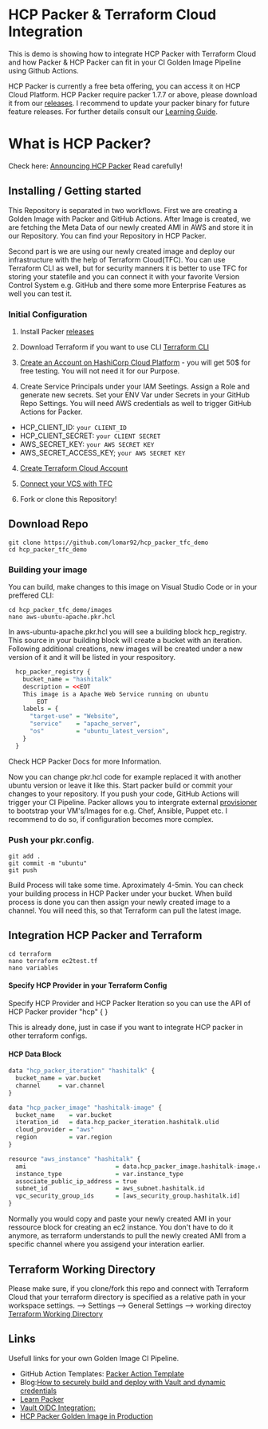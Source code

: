 # HCP Packer & Terraform Cloud Integration

This is demo is showing how to integrate HCP Packer with Terraform Cloud and how Packer & HCP Packer can fit in your CI Golden Image Pipeline using Github Actions.

HCP Packer is currently a free beta offering, you can access it on HCP Cloud Platform.
HCP Packer require packer 1.7.7 or above, please download it from our [releases](https://releases.hashicorp.com/packer/). I recommend to update your packer binary for future feature releases.
For further details consult our [Learning Guide](https://learn.hashicorp.com/tutorials/packer/hcp-push-image-metadata?in=packer/hcp-get-started).

# What is HCP Packer?
Check here: [Announcing HCP Packer](https://www.hashicorp.com/blog/announcing-hcp-packer)
Read carefully!

## Installing / Getting started

This Repository is separated in two workflows. First we are creating a Golden Image with Packer and GitHub Actions. After Image is created, we are fetching the Meta Data of our newly created AMI in AWS and store it in our Repository. You can find your Repository in HCP Packer. 

Second part is we are using our newly created image and deploy our infrastructure with the help of Terraform Cloud(TFC). You can use Terraform CLI as well, but for security manners it is better to use TFC for storing your statefile and you can connect it with your favorite Version Control System e.g. GitHub and there some more Enterprise Features as well you can test it.

### Initial Configuration
1. Install Packer [releases](https://releases.hashicorp.com/packer/)

2. Download Terraform if you want to use CLI [Terraform CLI](https://learn.hashicorp.com/tutorials/terraform/install-cli?in=terraform/aws-get-started)

3. [Create an Account on HashiCorp Cloud Platform](https://portal.cloud.hashicorp.com/sign-in) - you will get 50$ for free testing. You will not need it for our Purpose.

4. Create Service Principals under your IAM Seetings. Assign a Role and generate new secrets. Set your ENV Var under Secrets in your GitHub Repo Settings. You will need AWS credentials as well to trigger GitHub Actions for Packer. 

- HCP_CLIENT_ID: `your CLIENT_ID` 
- HCP_CLIENT_SECRET: `your CLIENT SECRET` 
- AWS_SECRET_KEY: `your AWS SECRET KEY`
- AWS_SECRET_ACCESS_KEY; `your AWS SECRET KEY`

4. [Create Terraform Cloud Account](https://app.terraform.io/session)

5. [Connect your VCS with TFC](https://www.terraform.io/docs/cloud/vcs/index.html) 

6. Fork or clone this Repository! 


## Download Repo

```shell
git clone https://github.com/lomar92/hcp_packer_tfc_demo
cd hcp_packer_tfc_demo
```

### Building your image

You can build, make changes to this image on Visual Studio Code or in your preffered CLI:

```shell
cd hcp_packer_tfc_demo/images
nano aws-ubuntu-apache.pkr.hcl
```
In aws-ubuntu-apache.pkr.hcl you will see a building block hcp_registry. This source in your building block will create a bucket with an iteration. Following additional creations, new images will be created under a new version of it and it will be listed in your respository.

```r
  hcp_packer_registry {
    bucket_name = "hashitalk"
    description = <<EOT
    This image is a Apache Web Service running on ubuntu
        EOT
    labels = {
      "target-use" = "Website",
      "service"    = "apache_server",
      "os"         = "ubuntu_latest_version",
    }
  }
```

Check HCP Packer Docs for more Information. 

Now you can change pkr.hcl code for example replaced it with another ubuntu version or leave it like this. Start packer build or commit your changes to your repository. If you push your code, GitHub Actions will trigger your CI Pipeline. Packer allows you to intergrate external [provisioner](https://www.packer.io/docs/provisioners) to bootstrap your VM's/Images for e.g. Chef, Ansible, Puppet etc. I recommend to do so, if configuration becomes more complex. 

### Push your pkr.config.

```shell
git add . 
git commit -m "ubuntu"
git push
```

Build Process will take some time. Aproximately 4-5min. You can check your building process in HCP Packer under your bucket. When build process is done you can then assign your newly created image to a channel. You will need this, so that Terraform can pull the latest image. 

## Integration HCP Packer and Terraform

```shell
cd terraform 
nano terraform ec2test.tf
nano variables
```

#### Specify HCP Provider in your Terraform Config
Specify HCP Provider and HCP Packer Iteration so you can use the API of HCP Packer
  provider "hcp" {
  }

This is already done, just in case if you want to integrate HCP packer in other terraform configs.

#### HCP Data Block 
```r
data "hcp_packer_iteration" "hashitalk" {
  bucket_name = var.bucket
  channel     = var.channel
}
```

```r
data "hcp_packer_image" "hashitalk-image" {
  bucket_name    = var.bucket
  iteration_id   = data.hcp_packer_iteration.hashitalk.ulid
  cloud_provider = "aws"
  region         = var.region
}
```
```r
resource "aws_instance" "hashitalk" {
  ami                         = data.hcp_packer_image.hashitalk-image.cloud_image_id
  instance_type               = var.instance_type
  associate_public_ip_address = true
  subnet_id                   = aws_subnet.hashitalk.id
  vpc_security_group_ids      = [aws_security_group.hashitalk.id]
}
```

Normally you would copy and paste your newly created AMI in your ressource block for creating an ec2 instance. You don't have to do it anymore, as terraform understands to pull the newly created AMI from a specific channel where you assigend your interation earlier.

## Terraform Working Directory
Please make sure, if you clone/fork this repo and connect with Terraform Cloud that your terraform directory is specified as a relative path in your workspace settings. --> Settings --> General Settings --> working directoy
[Terraform Working Directory](https://www.terraform.io/cloud-docs/workspaces/settings#terraform-working-directory)

## Links

Usefull links for your own Golden Image CI Pipeline.

- GitHub Action Templates: [Packer Action Template](https://github.com/lomar92/github-actions-packer)
- Blog:[How to securely build and deploy with Vault and dynamic credentials](https://medium.com/hashicorp-engineering/a-moving-window-of-trust-dfcda514af58)
- [Learn Packer](https://learn.hashicorp.com/collections/packer/hcp-get-started)
- [Vault OIDC Integration:](https://docs.github.com/en/actions/deployment/security-hardening-your-deployments/configuring-openid-connect-in-hashicorp-vault)
- [HCP Packer Golden Image in Production](https://learn.hashicorp.com/tutorials/packer/golden-image-with-hcp-packer?in=packer/cloud-production)